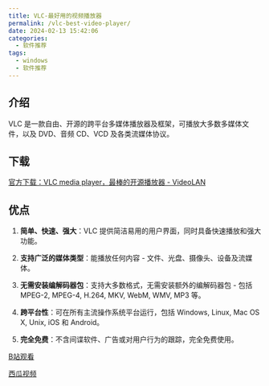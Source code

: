 ```yaml
---
title: VLC-最好用的视频播放器
permalink: /vlc-best-video-player/
date: 2024-02-13 15:42:06
categories: 
  - 软件推荐
tags: 
  - windows
  - 软件推荐
---
```


## 介绍

VLC 是一款自由、开源的跨平台多媒体播放器及框架，可播放大多数多媒体文件，以及 DVD、音频 CD、VCD 及各类流媒体协议。

<!--more-->
## 下载

[官方下载：VLC media player，最棒的开源播放器 - VideoLAN](https://www.videolan.org/vlc/)

## 优点

1. **简单、快速、强大**：VLC 提供简洁易用的用户界面，同时具备快速播放和强大功能。

3. **支持广泛的媒体类型**：能播放任何内容 - 文件、光盘、摄像头、设备及流媒体。

5. **无需安装编解码器包**：支持大多数格式，无需安装额外的编解码器包 - 包括 MPEG-2, MPEG-4, H.264, MKV, WebM, WMV, MP3 等。

7. **跨平台性**：可在所有主流操作系统平台运行，包括 Windows, Linux, Mac OS X, Unix, iOS 和 Android。

9. **完全免费**：不含间谍软件、广告或对用户行为的跟踪，完全免费使用。

[B站观看](https://www.bilibili.com/video/BV1yz421R7dM)

[西瓜视频](https://www.ixigua.com/7335092437574779407)

